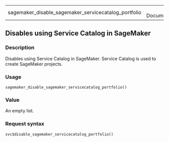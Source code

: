 <table style="width: 100%;">
<tbody>
<tr class="odd">
<td>sagemaker_disable_sagemaker_servicecatalog_portfolio</td>
<td style="text-align: right;">R Documentation</td>
</tr>
</tbody>
</table>

## Disables using Service Catalog in SageMaker

### Description

Disables using Service Catalog in SageMaker. Service Catalog is used to
create SageMaker projects.

### Usage

    sagemaker_disable_sagemaker_servicecatalog_portfolio()

### Value

An empty list.

### Request syntax

    svc$disable_sagemaker_servicecatalog_portfolio()

